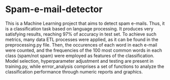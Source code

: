 # Spam-e-mail-detector
This is a Machine Learning project that aims to detect spam e-mails. Thus, it is a classification task based on language processing. It produces very satisfying results, reaching 97% of accuracy in test set. 
To achieve such metrics, many data ETL processes were applied, as it can be found in the preprocessing.py file. Then, the occurences of each word in each e-mail were counted, and the frequencies of the 100 most common words in each class (spam/not spam)
were employed as features of the classification. 
Model selection, hyperparameter adjustment and testing are present in training.py, while errror_analysis comprises a set of functions to analyze the classification performance through numeric reports and graphics.
